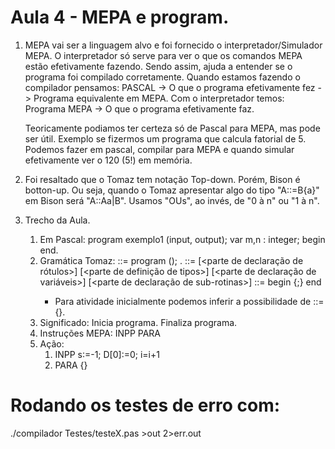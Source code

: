 # Aula 4 - MEPA e program. 

1. MEPA vai ser a linguagem alvo e foi fornecido o interpretador/Simulador MEPA. O interpretador só serve para ver o que os comandos MEPA estão efetivamente fazendo. Sendo assim, ajuda a entender se o programa foi compilado corretamente.
   Quando estamos fazendo o compilador pensamos: 
   PASCAL -> O que o programa efetivamente fez -> Programa equivalente em MEPA.
   Com o interpretador temos:
   Programa MEPA -> O que o programa efetivamente faz.

   Teoricamente podiamos ter certeza só de Pascal para MEPA, mas pode ser útil. Exemplo se fizermos um programa que calcula fatorial de 5. Podemos fazer em pascal, compilar para MEPA e quando simular efetivamente ver o 120 (5!) em memória. 

2. Foi resaltado que o Tomaz tem notação Top-down. Porém, Bison é botton-up. Ou seja, quando o Tomaz apresentar algo do tipo "A::=B{a}" em Bison será "A::Aa|B". Usamos "OUs", ao invés, de "0 à n" ou "1 à n".
    
3. Trecho da Aula.
   1. Em Pascal:
         program exemplo1 (input, output);
         var m,n :  integer;
         begin    
         end.
   2. Gramática Tomaz:
         <program> ::= 
            program <indentificador> (<lista de indentificadores>);
               <bloco>.
         <bloco> ::=
            [<parte de declaração de rótulos>]
            [<parte de definição de tipos>]
            [<parte de declaração de variáveis>]
            [<parte de declaração de sub-rotinas>]
            <comando composto>
         <comando composto> ::=
            begin <comando>{;<comando>} end 
      * Para atividade inicialmente podemos inferir a possibilidade de <comando>::= {}.
   3. Significado:
      Inicia programa.
      Finaliza programa.
   4. Instruções MEPA:
      INPP
      PARA
   5. Ação:
      1. INPP
         s:=-1;
         D[0]:=0;
         i=i+1
      2. PARA
         {}

# Rodando os testes de erro com: 
   ./compilador Testes/testeX.pas >out 2>err.out
